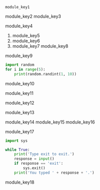 ```ngMeta
module_key1
```

module_key2
module_key3


module_key4


1. module_key5
2. module_key6
3. module_key7
module_key8


module_key9
```python
import random
for i in range(5):
    print(random.randint(1, 10))
```
module_key10



module_key11


module_key12



module_key13


module_key14
module_key15
module_key16


module_key17


```python
import sys

while True:
    print('Type exit to exit.')
    response = input()
    if response == 'exit':
        sys.exit()
    print('You typed ' + response + '.')
```
module_key18
